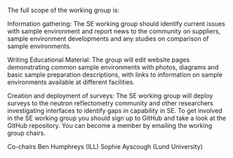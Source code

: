The full scope of the working group is:

Information gathering: The SE working group should identify current issues with sample environment and report news to the community on suppliers, sample environment developments and any studies on comparison of sample environments. 

Writing Educational Material: The group will edit website pages demonstrating common sample environments with photos, diagrams and basic sample preparation descriptions, with links to information on sample environments available at different facilities. 

Creation and deployment of surveys: The SE working group will deploy surveys to the neutron reflectometry community and other researchers investigating interfaces to identify gaps in capability in SE. 
To get involved in the SE working group you should sign up to GitHub and take a look at the GitHub repository. You can become a member by emailing the working group chairs.

Co-chairs
Ben Humphreys (ILL)
Sophie Ayscough (Lund University)
